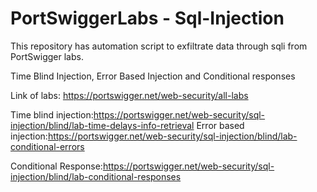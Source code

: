 # PortSwiggerLabs - Sql-Injection

This repository has automation script to exfiltrate data through sqli from PortSwigger labs.

Time Blind Injection, Error Based Injection and Conditional responses

Link of labs: https://portswigger.net/web-security/all-labs

Time blind injection:https://portswigger.net/web-security/sql-injection/blind/lab-time-delays-info-retrieval
Error based injection:https://portswigger.net/web-security/sql-injection/blind/lab-conditional-errors

Conditional Response:https://portswigger.net/web-security/sql-injection/blind/lab-conditional-responses
